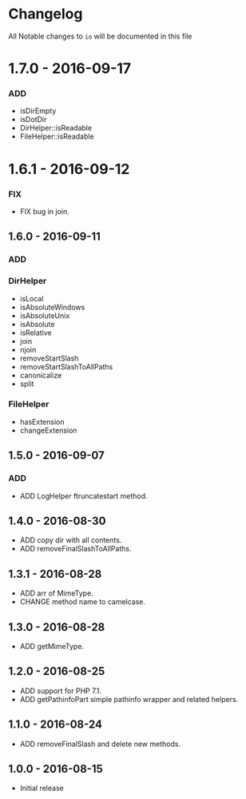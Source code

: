 # Changelog

All Notable changes to `io` will be documented in this file

# 1.7.0 - 2016-09-17

### ADD
- isDirEmpty
- isDotDir
- DirHelper::isReadable
- FileHelper::isReadable

# 1.6.1 - 2016-09-12

### FIX
- FIX bug in join.

## 1.6.0 - 2016-09-11

### ADD

### DirHelper
- isLocal
- isAbsoluteWindows
- isAbsoluteUnix
- isAbsolute
- isRelative
- join
- njoin
- removeStartSlash
- removeStartSlashToAllPaths
- canonicalize
- split

### FileHelper
- hasExtension
- changeExtension

## 1.5.0 - 2016-09-07

### ADD
- ADD LogHelper ftruncatestart method.

## 1.4.0 - 2016-08-30

- ADD copy dir with all contents.
- ADD removeFinalSlashToAllPaths.

## 1.3.1 - 2016-08-28

- ADD arr of MimeType.
- CHANGE method name to camelcase.

## 1.3.0 - 2016-08-28

- ADD getMimeType.

## 1.2.0 - 2016-08-25

- ADD support for PHP 7.1.
- ADD getPathinfoPart simple pathinfo wrapper and related helpers.

## 1.1.0 - 2016-08-24

- ADD removeFinalSlash and delete new methods.

## 1.0.0 - 2016-08-15

- Initial release
